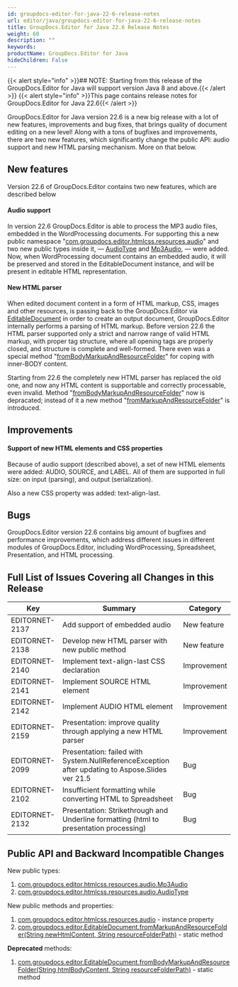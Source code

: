 ```yaml
---
id: groupdocs-editor-for-java-22-6-release-notes
url: editor/java/groupdocs-editor-for-java-22-6-release-notes
title: GroupDocs.Editor for Java 22.6 Release Notes
weight: 60
description: ""
keywords: 
productName: GroupDocs.Editor for Java
hideChildren: False
---
```


{{< alert style="info" >}}## NOTE: Starting from this release of the GroupDocs.Editor for Java will support version Java 8 and above.{{< /alert >}}
{{< alert style="info" >}}This page contains release notes for GroupDocs.Editor for Java 22.6{{< /alert >}}

GroupDocs.Editor for Java version 22.6 is a new big release with a lot of new features, improvements and bug fixes, that brings quality of document editing on a new level! Along with a tons of bugfixes and improvements, there are two new features, which significantly change the public API: audio support and new HTML parsing mechanism. More on that below.

## New features

Version 22.6 of GroupDocs.Editor contains two new features, which are described below

#### Audio support

In version 22.6 GroupDocs.Editor is able to process the MP3 audio files, embedded in the WordProcessing documents. For supporting this a new public namespace "[com.groupdocs.editor.htmlcss.resources.audio](https://reference.groupdocs.com/editor/java/com.groupdocs.editor.htmlcss.resources.audio/package-frame)" and two new public types inside it, — [AudioType](https://reference.groupdocs.com/editor/java/com.groupdocs.editor.htmlcss.resources.audio/AudioType) and [Mp3Audio](https://reference.groupdocs.com/editor/java/com.groupdocs.editor.htmlcss.resources.audio/Mp3Audio), — were added. Now, when WordProcessing document contains an embedded audio, it will be preserved and stored in the EditableDocument instance, and will be present in editable HTML representation.

#### New HTML parser

When edited document content in a form of HTML markup, CSS, images and other resources, is passing back to the GroupDocs.Editor via [EditableDocument](https://reference.groupdocs.com/editor/java/com.groupdocs.editor/EditableDocument) in order to create an output document, GroupDocs.Editor internally performs a parsing of HTML markup. Before version 22.6 the HTML parser supported only a strict and narrow range of valid HTML markup, with proper tag structure, where all opening tags are properly closed, and structure is complete and well-formed. There even was a special method "[fromBodyMarkupAndResourceFolder](https://reference.groupdocs.com/editor/java/com.groupdocs.editor/EditableDocument#fromBodyMarkupAndResourceFolder(java.lang.String,%20java.lang.String))" for coping with inner-BODY content.

Starting from 22.6 the completely new HTML parser has replaced the old one, and now any HTML content is supportable and correctly processable, even invalid. Method "[fromBodyMarkupAndResourceFolder](https://reference.groupdocs.com/editor/java/com.groupdocs.editor/EditableDocument#fromBodyMarkupAndResourceFolder(java.lang.String,%20java.lang.String))" now is depracated; instead of it a new method "[fromMarkupAndResourceFolder](https://reference.groupdocs.com/editor/java/com.groupdocs.editor/EditableDocument#fromMarkupAndResourceFolder(java.lang.String,%20java.lang.String))" is introduced.

## Improvements

#### Support of new HTML elements and CSS properties

Because of audio support (described above), a set of new HTML elements were added: AUDIO, SOURCE, and LABEL. All of them are supported in full size: on input (parsing), and output (serialization).

Also a new CSS property was added: text-align-last.

## Bugs

GroupDocs.Editor version 22.6 contains big amount of bugfixes and performance improvements, which address different issues in different modules of GroupDocs.Editor, including WordProcessing, Spreadsheet, Presentation, and HTML processing.

## Full List of Issues Covering all Changes in this Release

| Key | Summary | Category |
| --- | --- | --- |
| EDITORNET-2137 | Add support of embedded audio | New feature |
| EDITORNET-2138 | Develop new HTML parser with new public method | New feature |
| EDITORNET-2140 | Implement text-align-last CSS declaration | Improvement |
| EDITORNET-2141 | Implement SOURCE HTML element | Improvement |
| EDITORNET-2142 | Implement AUDIO HTML element | Improvement |
| EDITORNET-2159 | Presentation: improve quality through applying a new HTML parser | Improvement |
| EDITORNET-2099 | Presentation: failed with System.NullReferenceException after updating to Aspose.Slides ver 21.5 | Bug |
| EDITORNET-2102 | Insufficient formatting while converting HTML to Spreadsheet | Bug |
| EDITORNET-2132 | Presentation: Strikethrough and Underline formatting (html to presentation processing) | Bug |

## Public API and Backward Incompatible Changes

New public types:

1. [com.groupdocs.editor.htmlcss.resources.audio.Mp3Audio](https://reference.groupdocs.com/editor/java/com.groupdocs.editor.htmlcss.resources.audio/Mp3Audio)
2. [com.groupdocs.editor.htmlcss.resources.audio.AudioType](https://reference.groupdocs.com/editor/java/com.groupdocs.editor.htmlcss.resources.audio/AudioType)

New public methods and properties:

1. [com.groupdocs.editor.htmlcss.resources.audio](https://reference.groupdocs.com/editor/net/groupdocs.editor/editabledocument/properties/audio) - instance property
2. [com.groupdocs.editor.EditableDocument.fromMarkupAndResourceFolder(String newHtmlContent, String resourceFolderPath)](https://reference.groupdocs.com/editor/java/com.groupdocs.editor/EditableDocument#fromMarkupAndResourceFolder(java.lang.String,%20java.lang.String)) - static method

**Deprecated** methods:

1. [com.groupdocs.editor.EditableDocument.fromBodyMarkupAndResourceFolder(String htmlBodyContent, String resourceFolderPath)](https://reference.groupdocs.com/editor/java/com.groupdocs.editor/EditableDocument#fromBodyMarkupAndResourceFolder(java.lang.String,%20java.lang.String)) - static method
